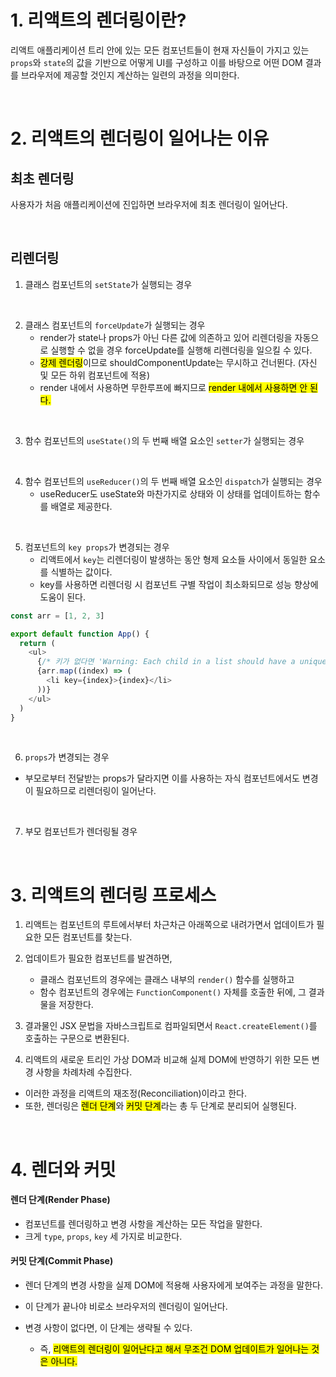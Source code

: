 # 1. 리액트의 렌더링이란?
리액트 애플리케이션 트리 안에 있는 모든 컴포넌트들이 현재 자신들이 가지고 있는 `props`와 `state`의 값을 기반으로 어떻게 UI를 구성하고 이를 바탕으로 어떤 DOM 결과를 브라우저에 제공할 것인지 계산하는 일련의 과정을 의미한다.

<br>

# 2. 리액트의 렌더링이 일어나는 이유
## 최초 렌더링
사용자가 처음 애플리케이션에 진입하면 브라우저에 최초 렌더링이 일어난다.

<br>

## 리렌더링
1. 클래스 컴포넌트의 `setState`가 실행되는 경우
<br>

2. 클래스 컴포넌트의 `forceUpdate`가 실행되는 경우
   - render가 state나 props가 아닌 다른 값에 의존하고 있어 리렌더링을 자동으로 실행할 수 없을 경우 forceUpdate를 실행해 리렌더링을 일으킬 수 있다.
   - <mark>강제 렌더링</mark>이므로 shouldComponentUpdate는 무시하고 건너뛴다. (자신 및 모든 하위 컴포넌트에 적용)
   - render 내에서 사용하면 무한루프에 빠지므로 <mark>render 내에서 사용하면 안 된다.</mark>
<br>

3. 함수 컴포넌트의 `useState()`의 두 번째 배열 요소인 `setter`가 실행되는 경우
<br>

4. 함수 컴포넌트의 `useReducer()`의 두 번째 배열 요소인 `dispatch`가 실행되는 경우
   - useReducer도 useState와 마찬가지로 상태와 이 상태를 업데이트하는 함수를 배열로 제공한다.
<br>

5. 컴포넌트의 `key props`가 변경되는 경우
    - 리액트에서 `key`는 리렌더링이 발생하는 동안 형제 요소들 사이에서 동일한 요소를 식별하는 값이다.
    - key를 사용하면 리렌더링 시 컴포넌트 구별 작업이 최소화되므로 성능 향상에 도움이 된다.
  ```typescript
  const arr = [1, 2, 3]

  export default function App() {
    return (
      <ul>
        {/* 키가 없다면 'Warning: Each child in a list should have a unique "key" props'가 출력된다. */}
        {arr.map((index) => (
          <li key={index}>{index}</li>
        ))}
      </ul>
    )
  }
  ```
<br>

6. `props`가 변경되는 경우
  - 부모로부터 전달받는 props가 달라지면 이를 사용하는 자식 컴포넌트에서도 변경이 필요하므로 리렌더링이 일어난다.
<br>

7. 부모 컴포넌트가 렌더링될 경우

<br>

# 3. 리액트의 렌더링 프로세스
1. 리액트는 컴포넌트의 루트에서부터 차근차근 아래쪽으로 내려가면서 업데이트가 필요한 모든 컴포넌트를 찾는다.


2. 업데이트가 필요한 컴포넌트를 발견하면,
   - 클래스 컴포넌트의 경우에는 클래스 내부의 `render()` 함수를 실행하고
   - 함수 컴포넌트의 경우에는 `FunctionComponent()` 자체를 호출한 뒤에, 그 결과물을 저장한다.


3. 결과물인 JSX 문법을 자바스크립트로 컴파일되면서 `React.createElement()`를 호출하는 구문으로 변환된다.


4. 리액트의 새로운 트리인 가상 DOM과 비교해 실제 DOM에 반영하기 위한 모든 변경 사항을 차례차례 수집한다.

- 이러한 과정을 리액트의 재조정(Reconciliation)이라고 한다.
- 또한, 렌더링은 <mark>렌더 단계</mark>와 <mark>커밋 단계</mark>라는 총 두 단계로 분리되어 실행된다.

<br>

# 4. 렌더와 커밋
#### 렌더 단계(Render Phase)
- 컴포넌트를 렌더링하고 변경 사항을 계산하는 모든 작업을 말한다.
- 크게 `type`, `props`, `key` 세 가지로 비교한다.

#### 커밋 단계(Commit Phase)
- 렌더 단계의 변경 사항을 실제 DOM에 적용해 사용자에게 보여주는 과정을 말한다.
- 이 단계가 끝나야 비로소 브라우저의 렌더링이 일어난다.
- 변경 사항이 없다면, 이 단계는 생략될 수 있다.

  - 즉, <mark>리액트의 렌더링이 일어난다고 해서 무조건 DOM 업데이트가 일어나는 것은 아니다.</mark>
